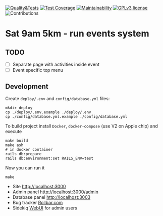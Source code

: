 [![Quality&Tests](https://github.com/vol1ura/Sat_9am_5km/actions/workflows/rubyonrails.yml/badge.svg)](https://github.com/vol1ura/Sat_9am_5km/actions/workflows/rubyonrails.yml)
[![Test Coverage](https://api.codeclimate.com/v1/badges/5f0c800f5880bee344af/test_coverage)](https://codeclimate.com/github/vol1ura/Sat_9am_5km/test_coverage)
[![Maintainability](https://api.codeclimate.com/v1/badges/5f0c800f5880bee344af/maintainability)](https://codeclimate.com/github/vol1ura/Sat_9am_5km/maintainability)
[![GPLv3 license](https://img.shields.io/badge/License-GPLv3-blue.svg)](http://perso.crans.org/besson/LICENSE.html)
![Contributions](https://img.shields.io/badge/Contributions-Welcome-brightgreen)

# Sat 9am 5km - run events system

## TODO

- [ ] Separate page with activities inside event
- [ ] Event specific top menu

## Development

Create `deploy/.env` and `config/database.yml` files:
```shell
mkdir deploy
cp ./deploy/.env.example ./deploy/.env
cp ./config/database.yml.example ./config/database.yml
```

To build project install `Docker`, `docker-compose` (use V2 on Apple chip) and execute
```shell
make build
make ash
# in docker container
rails db:prepare
rails db:environment:set RAILS_ENV=test
```

Now you can run it
```shell
make
```

- Site [http://localhost:3000](http://localhost:3000)
- Admin panel [http://localhost:3000/admin](http://localhost:3000/admin)
- Database panel [http://localhost:3003](http://localhost:3003)
- Bug tracker [Rollbar.com](https://rollbar.com/Urka/Sat_9am_5km/)
- Sidekiq [WebUI](https://s95.ru/sidekiq) for admin users
